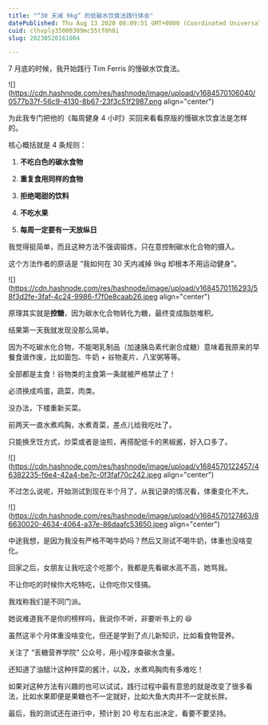 ```yaml
---
title: "“30 天减 9kg” 的低碳水饮食法践行体会"
datePublished: Thu Aug 13 2020 08:09:51 GMT+0000 (Coordinated Universal Time)
cuid: clhvply35000309mc55tf0h8i
slug: 20230520161004

---
```


7 月底的时候，我开始践行 Tim Ferris 的慢碳水饮食法。

![](https://cdn.hashnode.com/res/hashnode/image/upload/v1684570106040/0577b37f-56c9-4130-8b67-23f3c51f2987.png align="center")

为此我专门把他的《每周健身 4 小时》买回来看看原版的慢碳水饮食法是怎样的。

核心概括就是 4 条规则：

1. **不吃白色的碳水食物**
    
2. **重复食用同样的食物**
    
3. **拒绝喝甜的饮料**
    
4. **不吃水果**
    
5. **每周一定要有一天放纵日**
    

我觉得挺简单，而且这种方法不强调锻炼，只在意控制碳水化合物的摄入。

这个方法作者的原话是 “我如何在 30 天内减掉 9kg 却根本不用运动健身”。

![](https://cdn.hashnode.com/res/hashnode/image/upload/v1684570116293/58f3d2fe-3faf-4c24-9986-f7f0e8caab26.jpeg align="center")

原理其实就是**控糖**，因为碳水化合物转化为糖，最终变成脂肪堆积。

结果第一天我就发现没那么简单。

因为不吃碳水化合物，不能喝乳制品（加速胰岛素代谢合成糖）意味着我原来的早餐食谱作废，比如面包、牛奶 + 谷物麦片、八宝粥等等。

全部都是主食！谷物类的主食第一条就被严格禁止了！

必须换成鸡蛋，蔬菜，肉类。

没办法，下楼重新买菜。

前两天一直水煮鸡胸，水煮青菜，差点儿给我吃吐了。

只能换烹饪方式，炒菜或者是油煎，再搭配低卡的黑椒酱，好入口多了。

![](https://cdn.hashnode.com/res/hashnode/image/upload/v1684570122457/46382235-f6e4-42a4-be7c-0f3faf70c242.jpeg align="center")

不过怎么说呢，开始测试到现在半个月了，从我记录的情况看，体重变化不大。

![](https://cdn.hashnode.com/res/hashnode/image/upload/v1684570127463/86630020-4634-4064-a37e-86daafc53650.jpeg align="center")

中途我想，是因为我没有严格不喝牛奶吗？然后又测试不喝牛奶，体重也没啥变化。

回家之后，女朋友让我吃这个吃那个，我都是先看碳水高不高，她骂我。

不让你吃的时候你大吃特吃，让你吃你又怪搞。

我戏称我们是不同门派。

她说难道我不是你的榜样吗，我说你不听，非要听书上的 😆

虽然这半个月体重没啥变化，但还是学到了点儿新知识，比如看食物营养。

关注了 “丢糖营养学院” 公众号，用小程序查碳水含量。

还知道了油醋汁这种拌菜的酱汁，以及，水煮鸡胸肉有多难吃！

如果对这种方法有兴趣的也可以试试，践行过程中最有意思的就是改变了很多看法，比如水果即便是果糖也不一定就好，比如大鱼大肉并不一定就长胖。

最后，我的测试还在进行中，预计到 20 号左右出决定，看要不要坚持。